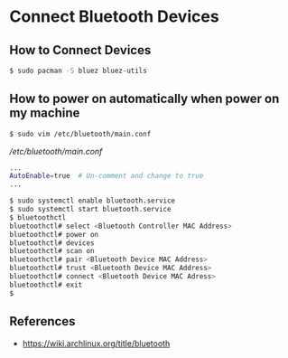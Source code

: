 # Connect Bluetooth Devices

## How to Connect Devices

```bash
$ sudo pacman -S bluez bluez-utils
```

## How to power on automatically when power on my machine

```bash
$ sudo vim /etc/bluetooth/main.conf
```

*/etc/bluetooth/main.conf*
```bash
...
AutoEnable=true  # Un-comment and change to true
...
```

```bash
$ sudo systemctl enable bluetooth.service
$ sudo systemctl start bluetooth.service
$ bluetoothctl
bluetoothctl# select <Bluetooth Controller MAC Address>
bluetoothctl# power on
bluetoothctl# devices
bluetoothctl# scan on
bluetoothctl# pair <Bluetooth Device MAC Address>
bluetoothctl# trust <Bluetooth Device MAC Address>
bluetoothctl# connect <Bluetooth Device MAC Adress>
bluetoothctl# exit
$
```

## References

- https://wiki.archlinux.org/title/bluetooth
